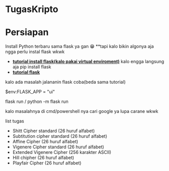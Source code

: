 # TugasKripto

# Persiapan

Install Python terbaru sama flask ya gan 😁
**tapi kalo bikin algonya aja ngga perlu instal flask wkwk

- **[tutorial install flask(kalo pakai virtual enviroment)](https://phoenixnap.com/kb/install-flask)**
kalo engga langsung aja pip install flask
- **[tutorial flask](https://www.youtube.com/watch?v=mqhxxeeTbu0&list=PLzMcBGfZo4-n4vJJybUVV3Un_NFS5EOgX)**

kalo ada masalah jalananin flask coba(beda sama tutorial)

$env:FLASK_APP = "ui"

flask run / python -m flask run

kalo masalahnya di cmd/powershell nya cari google ya lupa carane wkwk

list tugas
- Shitt Cipher standard (26 huruf alfabet)
- Subtitution cipher standard (26 huruf alfabet)
- Affine Cipher (26 huruf alfabet)
- Vigenere Cipher standard (26 huruf alfabet)
- Extended Vigenere Cipher (256 karakter ASCII)
- Hill chipher (26 huruf alfabet)
- Playfair Cipher (26 huruf alfabet)
